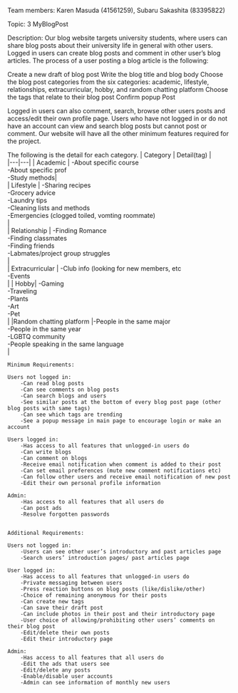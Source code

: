 Team members: Karen Masuda (41561259), Subaru Sakashita (83395822)

Topic: 3 MyBlogPost 

Description: 
Our blog website targets university students, where users can share blog posts about their university life in general with other users. Logged in users can create blog posts and comment in other user’s blog articles. The process of a user posting a blog article is the following:

Create a new draft of blog post
Write the blog title and blog body
Choose the blog post categories from the six categories: academic, lifestyle, relationships, extracurricular, hobby, and random chatting platform
Choose the tags that relate to their blog post
Confirm popup 
Post 

Logged in users can also comment, search, browse other users posts and access/edit their own profile page. Users who have not logged in or do not have an account can view and search blog posts but cannot post or comment. Our website will have all the other minimum features required for the project.

The following is the detail for each category. 
| Category  |  Detail(tag) |   
|---|---|
| Academic  | -About specific course<br> -About specific prof <br> -Study methods|   
| Lifestyle  | -Sharing recipes<br> -Grocery advice<br> -Laundry tips <br> -Cleaning lists and methods<br> -Emergencies (clogged toiled, vomting roommate)<br>  |   
| Relationship  | -Finding Romance<br> -Finding classmates<br> -Finding friends<br> -Labmates/project group struggles<br>   |  
| Extracurricular | -Club info (looking for new members, etc<br> -Events<br> | 
| Hobby| -Gaming<br>  -Traveling<br> -Plants<br> -Art<br> -Pet<br>   |
|Random chatting platform |-People in the same major<br> -People in the same year<br> -LGBTQ community<br> -People speaking in the same language<br>|



	Minimum Requirements:
	
	Users not logged in:
		-Can read blog posts
		-Can see comments on blog posts
		-Can search blogs and users
		-See similar posts at the bottom of every blog post page (other blog posts with same tags)
		-Can see which tags are trending
		-See a popup message in main page to encourage login or make an account

	Users logged in:
		-Has access to all features that unlogged-in users do
		-Can write blogs
		-Can comment on blogs
		-Receive email notification when comment is added to their post
		-Can set email preferences (mute new comment notifications etc)
		-Can follow other users and receive email notification of new post
		-Edit their own personal profile information

	Admin:
		-Has access to all features that all users do
		-Can post ads
		-Resolve forgotten passwords 
		

	Additional Requirements:
	
	Users not logged in:
		-Users can see other user’s introductory and past articles page
		-Search users’ introduction pages/ past articles page

	User logged in:
		-Has access to all features that unlogged-in users do
		-Private messaging between users
		-Press reaction buttons on blog posts (like/dislike/other)
		-Choice of remaining anonymous for their posts
		-Can create new tags 
		-Can save their draft post 
		-Can include photos in their post and their introductory page
		-User choice of allowing/prohibiting other users’ comments on their blog post 
		-Edit/delete their own posts
		-Edit their introductory page

	Admin: 
		-Has access to all features that all users do
		-Edit the ads that users see
		-Edit/delete any posts
		-Enable/disable user accounts
		-Admin can see information of monthly new users 


